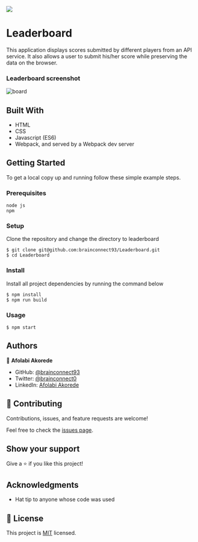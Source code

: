 ![](https://img.shields.io/badge/Microverse-blueviolet)

# Leaderboard

This application displays scores submitted by different players from an API service. It also allows a user to submit his/her score while preserving the data on the browser.

### Leaderboard screenshot
![board](https://user-images.githubusercontent.com/78634841/188435594-d7d40cff-4c57-4780-b11a-cb1b745f9ac7.png)

## Built With

- HTML
- CSS
- Javascript (ES6)
- Webpack, and served by a Webpack dev server

## Getting Started

To get a local copy up and running follow these simple example steps.

### Prerequisites
```
node js
npm
```

### Setup
Clone the repository and change the directory to leaderboard
```
$ git clone git@github.com:brainconnect93/Leaderboard.git
$ cd Leaderboard
```

### Install
Install all project dependencies by running the command below
```
$ npm install
$ npm run build
```

### Usage
```
$ npm start
```


## Authors

👤 **Afolabi Akorede**

- GitHub: [@brainconnect93](https://github.com/brainconnect93)
- Twitter: [@brainconnect0](https://twitter.com/brainconnect0)
- LinkedIn: [Afolabi Akorede](https://linkedin.com/in/brainconnect93)


## 🤝 Contributing

Contributions, issues, and feature requests are welcome!

Feel free to check the [issues page](../../issues/).

## Show your support

Give a ⭐️ if you like this project!

## Acknowledgments

- Hat tip to anyone whose code was used

## 📝 License

This project is [MIT](./MIT.md) licensed.

